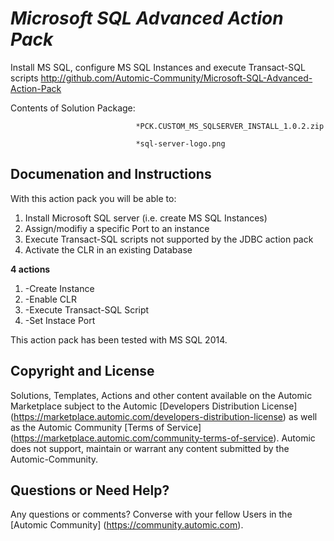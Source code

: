 *Microsoft SQL Advanced Action Pack*
=============


Install MS SQL, configure MS SQL Instances and execute Transact-SQL scripts
http://github.com/Automic-Community/Microsoft-SQL-Advanced-Action-Pack

<!-- List of attached files -->
Contents of Solution Package:

						
								*PCK.CUSTOM_MS_SQLSERVER_INSTALL_1.0.2.zip
								
								*sql-server-logo.png
								
						


Documenation and Instructions
---

<p>With this action pack you will be able to:</p>
<ul style="list-style-type: undefined;">
<li>Install Microsoft SQL server (i.e. create MS SQL Instances)</li>
<li>Assign/modifiy a specific Port to an instance</li>
<li>Execute&nbsp;Transact-SQL scripts not supported by the JDBC action pack</li>
<li>Activate the CLR in an existing Database</li>
</ul>
<p><strong>4 actions</strong></p>
<ol style="list-style-type: undefined;">
<li>-Create Instance</li>
<li>-Enable CLR</li>
<li>-Execute Transact-SQL Script</li>
<li>-Set Instace Port</li>
</ol>
<p>This action pack has been tested with MS SQL 2014.</p>

Copyright and License
---

Solutions, Templates, Actions and other content available on the Automic Marketplace subject to the Automic [Developers Distribution License] (https://marketplace.automic.com/developers-distribution-license) as well as the Automic Community [Terms of Service] (https://marketplace.automic.com/community-terms-of-service).
Automic does not support, maintain or warrant any content submitted by the Automic-Community.



Questions or Need Help? 
---
Any questions or comments? Converse with your fellow Users in the [Automic Community] (https://community.automic.com).